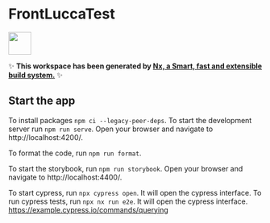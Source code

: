 # FrontLuccaTest

<a alt="Nx logo" href="https://nx.dev" target="_blank" rel="noreferrer"><img src="https://raw.githubusercontent.com/nrwl/nx/master/images/nx-logo.png" width="45"></a>

✨ **This workspace has been generated by [Nx, a Smart, fast and extensible build system.](https://nx.dev)** ✨

## Start the app

To install packages `npm ci --legacy-peer-deps`.
To start the development server run `npm run serve`. Open your browser and navigate to http://localhost:4200/.

To format the code, run `npm run format`.

To start the storybook, run `npm run storybook`. Open your browser and navigate to http://localhost:4400/.

To start cypress, run `npx cypress open`. It will open the cypress interface.
To run cypress tests, run `npx nx run e2e`. It will open the cypress interface.
https://example.cypress.io/commands/querying
